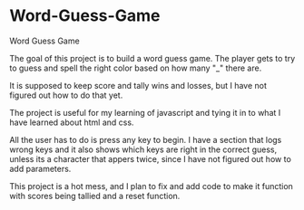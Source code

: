 # Word-Guess-Game
Word Guess Game

The goal of this project is to build a word guess game. The player gets to try to guess and spell the right color based on how many "_" there are.  

It is supposed to keep score and tally wins and losses, but I have not figured out how to do that yet.  

The project is useful for my learning of javascript and tying it in to what I have learned about html and css. 

All the user has to do is press any key to begin.  I have a section that logs wrong keys and it also shows which keys are right in the correct guess, unless its a character that appers twice, since I have not figured out how to add parameters. 

This project is a hot mess, and I plan to fix and add code to make it function with scores being tallied and a reset function. 
